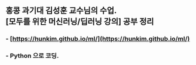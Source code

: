 ##	홍콩 과기대 김성훈 교수님의 수업. <br/>[모두를 위한 머신러닝/딥러닝 강의] 공부 정리
### - [https://hunkim.github.io/ml/](https://hunkim.github.io/ml/)
### - Python 으로 코딩.
